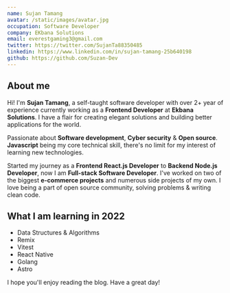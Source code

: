 ```yaml
---
name: Sujan Tamang
avatar: /static/images/avatar.jpg
occupation: Software Developer
company: EKbana Solutions
email: everestgaming3@gmail.com
twitter: https://twitter.com/SujanTa88350485
linkedin: https://www.linkedin.com/in/sujan-tamang-25b640198
github: https://github.com/Suzan-Dev
---
```


## About me

Hi! I'm **Sujan Tamang**, a self-taught software developer with over 2+ year of experience
currently working as a **Frontend Developer** at **Ekbana Solutions**.
I have a flair for creating elegant solutions and building better applications for the world.

Passionate about **Software development**, **Cyber security** & **Open source**.
**Javascript** being my core technical skill, there's no limit for my interest of learning new technologies.

Started my journey as a **Frontend React.js Developer** to **Backend Node.js Developer**, now I am **Full-stack Software Developer**.
I've worked on two of the biggest **e-commerce projects** and numerous side projects of my own.
I love being a part of open source community, solving problems & writing clean code.

## What I am learning in 2022

- Data Structures & Algorithms
- Remix
- Vitest
- React Native
- Golang
- Astro

I hope you'll enjoy reading the blog. Have a great day!
